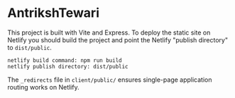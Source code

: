 # AntrikshTewari

This project is built with Vite and Express. To deploy the static site on Netlify you should build the project and point the Netlify "publish directory" to `dist/public`.

```
netlify build command: npm run build
netlify publish directory: dist/public
```

The `_redirects` file in `client/public/` ensures single-page application routing works on Netlify.
